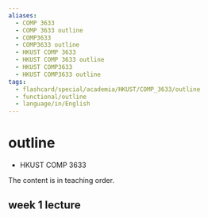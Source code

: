 ```yaml
---
aliases:
  - COMP 3633
  - COMP 3633 outline
  - COMP3633
  - COMP3633 outline
  - HKUST COMP 3633
  - HKUST COMP 3633 outline
  - HKUST COMP3633
  - HKUST COMP3633 outline
tags:
  - flashcard/special/academia/HKUST/COMP_3633/outline
  - functional/outline
  - language/in/English
---
```


# outline

- HKUST COMP 3633

The content is in teaching order.

## week 1 lecture

